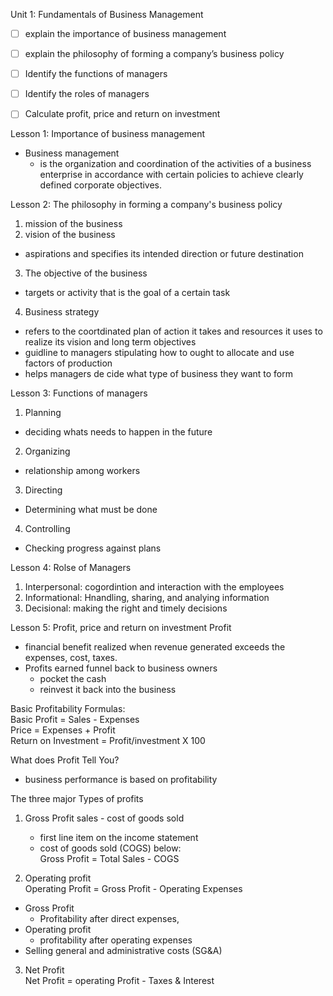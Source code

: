 Unit 1: Fundamentals of Business Management  
- [ ] explain the importance of business management  
- [ ] explain the philosophy of forming a company’s business policy  
- [ ] Identify the functions of managers  
- [ ] Identify the roles of managers  
- [ ] Calculate profit, price and return on investment  


Lesson 1: Importance of business management
- Business management
  - is the organization and coordination of the activities of a business enterprise in accordance with certain policies to achieve clearly defined corporate objectives.

Lesson 2: The philosophy in forming a company's business policy
1. mission of the business 
2. vision of the business
  - aspirations and specifies its intended direction or future destination
3. The objective of the business
  - targets or activity that is the goal of a certain task
4. Business strategy
  - refers to the coortdinated plan of action it takes and resources it uses to realize its vision and long term objectives
  - guidline to managers
  stipulating how to ought to allocate and use factors of production
  - helps managers de cide what type of business they want to form

Lesson 3: Functions of managers
1. Planning
  - deciding whats needs to happen in the future
2. Organizing
  - relationship among workers
3. Directing
  - Determining what must be done
4. Controlling
  - Checking progress against plans

Lesson 4: Rolse of Managers
1. Interpersonal: cogordintion and interaction with the employees
2. Informational: Hnandling, sharing, and analying information
3. Decisional: making the right and timely decisions

Lesson 5: Profit, price and return on investment
Profit
  - financial benefit realized when revenue generated exceeds the expenses, cost, taxes.
  - Profits earned funnel back to business owners
    - pocket the cash
    - reinvest it back into the business

  Basic Profitability Formulas:  
    Basic Profit = Sales - Expenses  
    Price = Expenses + Profit  
    Return on Investment = Profit/investment X 100  

What does Profit Tell You?
- business performance is based on profitability

The three major Types of profits
1. Gross Profit
  sales - cost of goods sold
    - first line item on the income statement 
    - cost of goods sold (COGS) below:  
    Gross Profit = Total Sales - COGS


2. Operating profit  
Operating Profit = Gross Profit - Operating Expenses  
- Gross Profit
  - Profitability after direct expenses, 
- Operating profit
  - profitability after operating expenses
- Selling general and administrative costs (SG&A)


3. Net Profit  
Net Profit = operating Profit - Taxes & Interest



